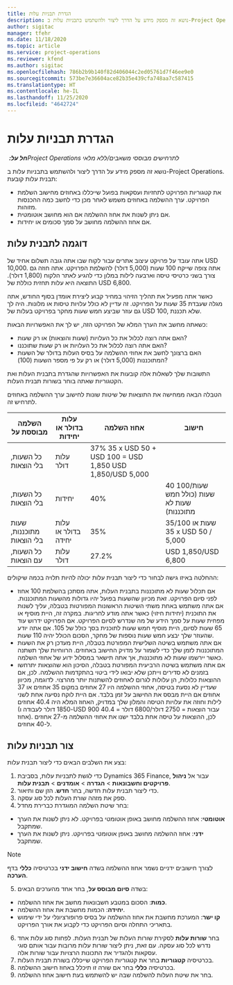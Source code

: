 ```yaml
---
title: הגדרת תבניות עלות
description: נושא זה מספק מידע על הדרך ליצור ולהשתמש בתבניות עלות ב-Project Operations.
author: sigitac
manager: tfehr
ms.date: 11/18/2020
ms.topic: article
ms.service: project-operations
ms.reviewer: kfend
ms.author: sigitac
ms.openlocfilehash: 786b2b9b140f82d406044c2ed05761d7f46ee9e0
ms.sourcegitcommit: 573be7e36604ace82b35e439cfa748aa7c587415
ms.translationtype: HT
ms.contentlocale: he-IL
ms.lasthandoff: 11/25/2020
ms.locfileid: "4642724"
---
```

# <a name="set-up-cost-templates"></a>הגדרת תבניות עלות

_**חל על:** ‏Project Operations לתרחישים מבוססי משאבים/ללא מלאי_


נושא זה מספק מידע על הדרך ליצור ולהשתמש בתבניות עלות ב-Project Operations. תבנית עלות קובעת:

- את קטגוריות הפרויקט לתחזיות ועסקאות בפועל שייכללו באחוזים מחישוב השלמת הפרויקט. ערך ההשלמה באחוזים משמש לאחר מכן כדי לחשב כמה ההכנסות מזוהות.
- אם ניתן לשנות את אחוז ההשלמה אם הוא מחושב אוטומטית.
- אם אחוז ההשלמה מחושב על סמך סכומים או יחידות.

## <a name="cost-template-example"></a>דוגמה לתבנית עלות

אתה עובד על פרויקט עיצוב אתרים עבור לקוח שבו אתה גובה תשלום אחיד של USD 10,000. אתה צופה שייקח 100 שעות (5,000 דולר) להשלמת הפרויקט. אתה חוזה גם צורך בשני כרטיסי טיסה וארבעה לילות במלון כדי להגיע לאתר הלקוח (1,800 דולר). התוצאה היא עלות תחזית כוללת של USD 6,800.

כאשר אתה מפעיל את תהליך הזיהוי במחיר קבוע ליצירת אומדן בסוף החודש, אתה מגלה שעבדת 35 שעות על הפרויקט. זה עדיין לא כולל עלויות טיסות או מלונות. היה לך גם עוזר שביצע חמש שעות מחקר בפרויקט בעלות של USD 100, שלא תכננת.

כשאתה מחשב את הערך המלא של הפרויקט הזה, יש לך את האפשרויות הבאות:

- האם אתה רוצה לכלול את כל העלויות (שעות והוצאות) או רק שעות?
- האם אתה רוצה לכלול את כל העלויות או רק שעות שתוכננו?
- האם ברצונך לחשב את אחוזי ההשלמה על בסיס העלות בדולר של השעות המתוכננות (5,000 דולר) או רק על פי מספר השעות (100)?

התשובות שלך לשאלות אלה קובעות את האפשרויות שהגדרת בתבנית העלות ואת הקטגוריות שאתה בוחר בשורות תבנית העלות.

הטבלה הבאה ממחישה את התוצאות של שיטות שונות לחישוב ערך ההשלמה באחוזים לתרחיש זה.

| השלמה מבוססת על | עלות בדולר או יחידות | אחוז השלמה | חישוב |
| --- | --- | --- | --- |
| כל השעות, בלי הוצאות | עלות דולר | ‎37% 35 x USD 50 + USD 100 = USD 1,850 USD 1,850/USD 5,000 |
| כל השעות, בלי הוצאות | יחידות | 40% | 40 שעות/100 שעות (כולל חמש שעות לא מתוכננות) |
| שעות מתוכננות, בלי הוצאות | עלות בדולר או יחידה | 35% | 35/100 שעות או ‎ 35 x USD 50 / 5,000 |
| כל השעות, עם הוצאות | עלות דולר | 27.2% | USD 1,850/USD 6,800 |

ההחלטה באיזו גישה לבחור כדי ליצור תבנית עלות יכולה להיות תלויה בכמה שיקולים:

- אם תכלול שעות לא מתוכננות בתבנית העלות, אתה מסתכן בהשלמת 100 אחוז לפני סיום הפרויקט. זאת מכיוון שהשעות בפועל יהיו גדולות מהשעות המתוכננות. אם אתה משתמש באחת משתי השיטות הראשונות המפורטות בטבלה, עליך לשנות את התוכנית (יחידות חיזוי) כאשר אתה מודע לחריגות. במקרה זה, היית מוסיף או מפחית שעות על סמך הידע של מה שנדרש לסיום הפרויקט. אם הפרויקט ידרוש עוד 65 שעות לסיום, היית מוסיף חמש שעות לתוכנית בסך כולל של 105. אם אתה יודע שהעוזר שלך יבצע חמש שעות נוספות של מחקר, הסכום הכולל יהיה 110 שעות.
- אם אתה משתמש בשיטה השלישית המפורטת בטבלה, היית מעדכן רק את השעות המתוכננות לזמן שלך כדי לשמור על מדויק החישוב באחוזים. הרווחיות שלך תשתנה כאשר יירשמו שעות לא מתוכננות, אך אתה תישאר במסלול ידוע של אחוזי השלמה.
- אם אתה משתמש בשיטה הרביעית המפורטת בטבלה, הסיכון הוא שהוצאות יתרחשו בזמנים לא סדירים וייתכן שלא יבואו לידי ביטוי בהתקדמות ההשלמה. לכן, אם ההוצאות כלולות, הן עלולות לגרום לאחוזים להשתנות יותר מהרצוי. לדוגמה, מכיוון שעדיין לא נסעת בטיסה, אחוזי ההשלמה היו 27 אחוזים במקום 35 אחוזים או 37 אחוזים אם היית מבסס את החישוב על זמן בלבד. אם היית לוקח נסיעה אחת לשני לילות וחוזה את עלויות הטיסה והמלון שלך במדויק, האחוז המלא היה 40.4 אחוזים (1850 דולר לעבודה ו-USD 900 עבור הוצאות = 2750 דולר/6800 דולר = 40.4 אחוז). לכן, ההוצאות על טיסה אחת בלבד ישנו את אחוזי ההשלמה מ-27 אחוזים ל-40 אחוזים.

## <a name="create-cost-templates"></a>צור תבניות עלות
בצע את השלבים הבאים כדי ליצור תבנית עלות:

1. כדי לגשת לתבניות עלות, בסביבת Dynamics 365 Finance, עבור אל **ניהול פרויקטים וחשבונאות** > **הגדרה** > **אומדנים** > **תבנית עלות**.
2. כדי ליצור תבנית עלות חדשה, בחר **חדש**. הזן שם ותיאור.
3. ספק את מזהה שורת העלות לכל סוג עסקה.
4. בחר שיטת השלמה המוגדרת כברירת מחדל:

  - **אוטומטי**: אחוז ההשלמה מחושב באופן אוטומטי בפרויקט. לא ניתן לשנות את הערך שמתקבל.
  - **ידני**: אחוז ההשלמה מחושב באופן אוטומטי בפרויקט. ניתן לשנות את הערך שמתקבל.

  > [!NOTE]
  > לצורך חישובים ידניים נשמר אחוז ההשלמה בשדה **חישוב ידני** בכרטיסיה **כללי** בדף **הערכה**.

5. בשדה **סיום מבוסס על**, בחר אחד מהערכים הבאים:

  - **כמות**: הסכום במטבע חשבונאות מחשב את אחוז ההשלמה.
  - **יחידה**: הכמות מחשבת את אחוז ההשלמה.
  - **קו ישר**: המערכת מחשבת את אחוז ההשלמה על בסיס פרופורציונלי על ידי שימוש בתאריכי התחלה וסיום הפרויקט כדי לקבוע את אורך הפרויקט.

6. בחר **שורות עלות** לסקירת שורות העלות של תבנית העלות. לפחות סוג עלות אחד נדרש לכל סוג עסקה. עם זאת, ניתן ליצור שורות עלות מרובות עבור אותם סוגי עסקאות ולהגדיר את התכונות הרצויות עבור שורות אלה.
7. בכרטיסיה **קטגוריות** בחר את קטגוריות הפרויקט שייכללו בשורת תבנית העלות.
8. בכרטיסיה **כללי** בחר אם שורה זו תיכלל באחוז חישוב ההשלמה.
9. בחר את שיטת העלות להשלמה שבה יש להשתמש בעת חישוב אחוז ההשלמה.
